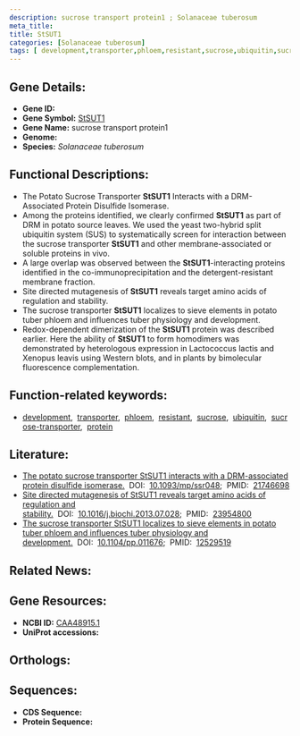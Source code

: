 ```yaml
---
description: sucrose transport protein1 ; Solanaceae tuberosum
meta_title:
title: StSUT1
categories: [Solanaceae tuberosum]
tags: [ development,transporter,phloem,resistant,sucrose,ubiquitin,sucrose transporter,protein ]
---
```


## Gene Details:
- **Gene ID:** []()
- **Gene Symbol:** <u>StSUT1</u>
- **Gene Name:** sucrose transport protein1
- **Genome:** []()
- **Species:** *Solanaceae tuberosum*

## Functional Descriptions:
   - The Potato Sucrose Transporter **StSUT1** Interacts with a DRM-Associated Protein Disulfide Isomerase.
   - Among the proteins identified, we clearly confirmed **StSUT1** as part of DRM in potato source leaves. We used the yeast two-hybrid split ubiquitin system (SUS) to systematically screen for interaction between the sucrose transporter **StSUT1** and other membrane-associated or soluble proteins in vivo.
   - A large overlap was observed between the **StSUT1**-interacting proteins identified in the co-immunoprecipitation and the detergent-resistant membrane fraction.
   - Site directed mutagenesis of **StSUT1** reveals target amino acids of regulation and stability.
   - The sucrose transporter **StSUT1** localizes to sieve elements in potato tuber phloem and influences tuber physiology and development.
   - Redox-dependent dimerization of the **StSUT1** protein was described earlier. Here the ability of **StSUT1** to form homodimers was demonstrated by heterologous expression in Lactococcus lactis and Xenopus leavis using Western blots, and in plants by bimolecular fluorescence complementation.

## Function-related keywords:
   - [development](/tags/development/),&nbsp;&nbsp;[transporter](/tags/transporter/),&nbsp;&nbsp;[phloem](/tags/phloem/),&nbsp;&nbsp;[resistant](/tags/resistant/),&nbsp;&nbsp;[sucrose](/tags/sucrose/),&nbsp;&nbsp;[ubiquitin](/tags/ubiquitin/),&nbsp;&nbsp;[sucrose-transporter](/tags/sucrose-transporter/),&nbsp;&nbsp;[protein](/tags/protein/)

## Literature:
   - [The potato sucrose transporter StSUT1 interacts with a DRM-associated protein disulfide isomerase.](https://doi.org/10.1093/mp/ssr048)&nbsp;&nbsp;DOI:&nbsp;&nbsp;[10.1093/mp/ssr048](https://doi.org/10.1093/mp/ssr048);&nbsp;&nbsp;PMID:&nbsp;&nbsp;[21746698](https://pubmed.ncbi.nlm.nih.gov/21746698/)
   - [Site directed mutagenesis of StSUT1 reveals target amino acids of regulation and stability.](https://doi.org/10.1016/j.biochi.2013.07.028)&nbsp;&nbsp;DOI:&nbsp;&nbsp;[10.1016/j.biochi.2013.07.028](https://doi.org/10.1016/j.biochi.2013.07.028);&nbsp;&nbsp;PMID:&nbsp;&nbsp;[23954800](https://pubmed.ncbi.nlm.nih.gov/23954800/)
   - [The sucrose transporter StSUT1 localizes to sieve elements in potato tuber phloem and influences tuber physiology and development.](https://doi.org/10.1104/pp.011676)&nbsp;&nbsp;DOI:&nbsp;&nbsp;[10.1104/pp.011676](https://doi.org/10.1104/pp.011676);&nbsp;&nbsp;PMID:&nbsp;&nbsp;[12529519](https://pubmed.ncbi.nlm.nih.gov/12529519/)

## Related News:

## Gene Resources:
- **NCBI ID:**  [CAA48915.1](https://www.ncbi.nlm.nih.gov/gene/?term=CAA48915.1)
- **UniProt accessions:**  [](https://www.uniprot.org/uniprotkb//entry)

## Orthologs:

## Sequences:
- **CDS Sequence:**
- **Protein Sequence:**
